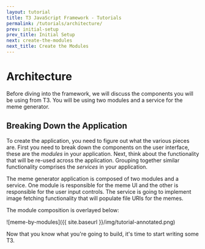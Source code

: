 ```yaml
---
layout: tutorial
title: T3 JavaScript Framework - Tutorials
permalink: /tutorials/architecture/
prev: initial-setup
prev_title: Initial Setup
next: create-the-modules
next_title: Create the Modules
---
```


# Architecture

Before diving into the framework, we will discuss the components you will be using from T3. You will be using two modules and a service for the meme generator.

## Breaking Down the Application

To create the application, you need to figure out what the various pieces are. First you need to break down the components on the user interface, these are the *modules* in your application. Next, think about the functionality that will be re-used across the application. Grouping together similar functionality comprises the *services* in your application.

The meme generator application is composed of two modules and a service. One module is responsible for the meme UI and the other is responsible for the user input controls. The service is going to implement image fetching functionality that will populate file URIs for the memes.

The module composition is overlayed below:

![meme-by-modules]({{ site.baseurl }}/img/tutorial-annotated.png)

Now that you know what you're going to build, it's time to start writing some T3.
